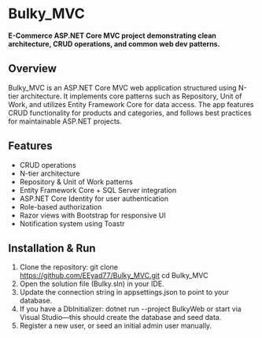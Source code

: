 # Bulky_MVC

**E-Commerce ASP.NET Core MVC project demonstrating clean architecture, CRUD operations, and common web dev patterns.**

## Overview
Bulky_MVC is an ASP.NET Core MVC web application structured using N-tier architecture. It implements core patterns such as Repository, Unit of Work, and utilizes Entity Framework Core for data access. The app features CRUD functionality for products and categories, and follows best practices for maintainable ASP.NET projects.

## Features
- CRUD operations
- N-tier architecture 
- Repository & Unit of Work patterns
- Entity Framework Core + SQL Server integration
- ASP.NET Core Identity for user authentication
- Role-based authorization 
- Razor views with Bootstrap for responsive UI
- Notification system using Toastr 

## Installation & Run
1. Clone the repository:
   git clone https://github.com/EEyad77/Bulky_MVC.git
   cd Bulky_MVC
2. Open the solution file (Bulky.sln) in your IDE.
3. Update the connection string in appsettings.json to point to your database.
4. If you have a DbInitializer:
    dotnet run --project BulkyWeb
    or start via Visual Studio—this should create the database and seed data.
5. Register a new user, or seed an initial admin user manually.



